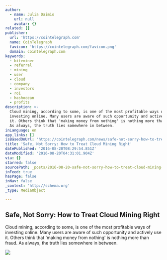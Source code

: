 ```yaml
---
author:
  - name: Julia Daimio
    url: null
    avatar: {}
related: []
publisher:
  url: 'https://cointelegraph.com'
  name: CoinTelegraph
  favicon: 'https://cointelegraph.com/favicon.png'
  domain: cointelegraph.com
keywords:
  - biteminer
  - referral
  - mining
  - user
  - cloud
  - company
  - investors
  - roi
  - hashocean
  - profits
description: >-
  Cloud mining, according to some, is one of the most profitable ways of
  investing online. Many users are aware of such opportunity and actively use
  it. Others think that 'making money from nothing' is nothing more than fraud.
  As always, the truth lies somewhere in between.
inLanguage: en
app_links: []
isBasedOnUrl: 'https://cointelegraph.com/news/safe-not-sorry-how-to-treat-cloud-mining-right'
title: 'Safe, Not Sorry: How to Treat Cloud Mining Right'
datePublished: '2016-08-20T08:29:54.851Z'
dateModified: '2016-08-20T04:31:01.904Z'
via: {}
starred: false
sourcePath: _posts/2016-08-20-safe-not-sorry-how-to-treat-cloud-mining-right.md
inFeed: true
hasPage: false
inNav: false
_context: 'http://schema.org'
_type: MediaObject

---
```

<article style=""><h1>Safe, Not Sorry: How to Treat Cloud Mining Right</h1><p>Cloud mining, according to some, is one of the most profitable ways of investing online. Many users are aware of such opportunity and actively use it. Others think that 'making money from nothing' is nothing more than fraud. As always, the truth lies somewhere in between.</p><img src="https://cointelegraph.com/images/725_Ly9jb2ludGVsZWdyYXBoLmNvbS9zdG9yYWdlL3VwbG9hZHMvdmlldy8yMDBjNDBiODFkYWQ2OGFlNjhjMGFmYzAzZDFiYjQxYy5qcGc=.jpg" /></article>